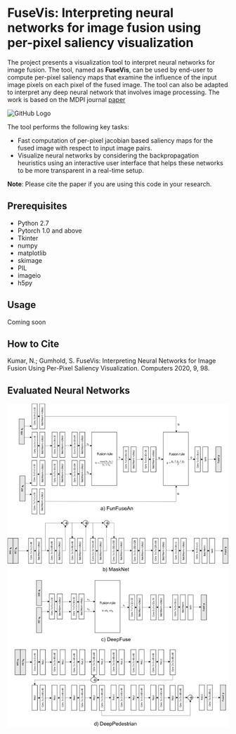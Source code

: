 # FuseVis: Interpreting neural networks for image fusion using per-pixel saliency visualization
The project presents a visualization tool to interpret neural networks for image fusion. The tool, named as **FuseVis**, can be used by end-user to compute per-pixel saliency maps that examine the influence of the input image pixels on each pixel of the fused image. The tool can also be adapted to interpret any deep neural network that involves image processing. The work is based on the MDPI journal [paper](https://www.mdpi.com/2073-431X/9/4/98)

![GitHub Logo](/docs/Tool.png)


The tool performs the following key tasks:

*  Fast computation of per-pixel jacobian based saliency maps for the fused image with respect to input image pairs.
*  Visualize neural networks by considering the backpropagation heuristics using an interactive user interface that helps these networks to be more transparent in a real-time setup.

**Note**: Please cite the paper if you are using this code in your research.

## Prerequisites
* Python 2.7
* Pytorch 1.0 and above
* Tkinter
* numpy
* matplotlib
* skimage
* PIL
* imageio
* h5py

## Usage
Coming soon

## How to Cite
Kumar, N.; Gumhold, S. FuseVis: Interpreting Neural Networks for Image Fusion Using Per-Pixel Saliency Visualization. Computers 2020, 9, 98.

## Evaluated Neural Networks
![Logo1](/docs/Networks.png)
